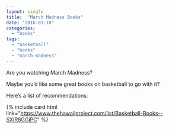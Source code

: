 ```yaml
---
layout: single
title:  "March Madness Books"
date: "2016-03-18"
categories: 
  - "books"
tags: 
  - "basketball"
  - "books"
  - "march-madness"
---
```


Are you watching March Madness?

Maybe you’d like some great books on basketball to go with it?

Here’s a list of recommendations:

{% include card.html link="https://www.thehawaiiproject.com/list/Basketball-Books--SXIR8GGjPC" %}
